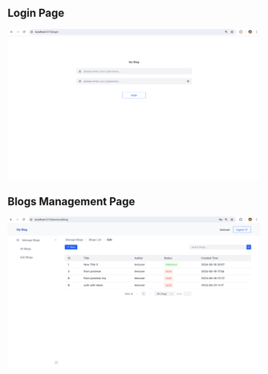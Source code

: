 ## Login Page

![login page](./resources/imgs/login_page.png)

## Blogs Management Page

![Blogs Backend Page](./resources/imgs/blogs_manage.png)
